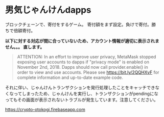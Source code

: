 # 男気じゃんけんdapps
ブロックチェーンで、寄付をするゲーム。
寄付額をまず設定。負けで寄付。勝ちで倍額寄付。


**以下に対する対応が間に合っていないため、アカウント情報が適切に表示されません。。。
直します。**

> ATTENTION: In an effort to improve user privacy, MetaMask stopped exposing user accounts to dapps if "privacy mode" is enabled on November 2nd, 2018. Dapps should now call provider.enable() in order to view and use accounts. Please see https://bit.ly/2QQHXvF for complete information and up-to-date example code.


それに伴い、じゃんけんトランザクションを発行処理したことをキャッチできなくなってしまったため、じゃんけんを実行し、トランザクションがpendingになってもその画面が表示されないトラブルが発生しています。注意してください。

https://crypto-otokogi.firebaseapp.com